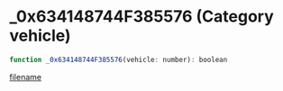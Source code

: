 # _0x634148744F385576 (Category vehicle)

```js
function _0x634148744F385576(vehicle: number): boolean
```

[filename](_0x634148744F385576_m.md ':include')